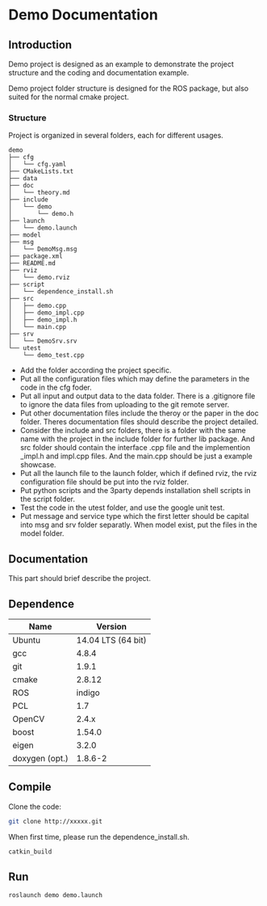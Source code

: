 # Demo Documentation

## Introduction
Demo project is designed as an example to demonstrate the project structure and the coding and documentation example.

Demo project folder structure is designed for the ROS package, but also suited for the normal cmake project.

### Structure
Project is organized in several folders, each for different usages.

```
demo
├── cfg
│   └── cfg.yaml
├── CMakeLists.txt
├── data
├── doc
│   └── theory.md
├── include
│   └── demo
│       └── demo.h
├── launch
│   └── demo.launch
├── model
├── msg
│   └── DemoMsg.msg
├── package.xml
├── README.md
├── rviz
│   └── demo.rviz
├── script
│   └── dependence_install.sh
├── src
│   ├── demo.cpp
│   ├── demo_impl.cpp
│   ├── demo_impl.h
│   └── main.cpp
├── srv
│   └── DemoSrv.srv
└── utest
    └── demo_test.cpp
```

+ Add the folder according the project specific.
+ Put all the configuration files which may define the parameters in the code in the cfg foder.
+ Put all input and output data to the data folder. There is a .gitignore file to ignore the data files from uploading to the git remote server.
+ Put other documentation files include the theroy or the paper in the doc folder. Theres documentation files should describe the project detailed.
+ Consider the include and src folders, there is a folder with the same name with the project in the include folder for further lib package. And src folder should contain the interface .cpp file and the implemention _impl.h and impl.cpp files. And the main.cpp should be just a example showcase.
+ Put all the launch file to the launch folder, which if defined rviz, the rviz configuration file should be put into the rviz folder.
+ Put python scripts and the 3party depends installation shell scripts in the script folder.
+ Test the code in the utest folder, and use the google unit test.
+ Put message and service type which the first letter should be capital into msg and srv folder separatly. When model exist, put the files in the model folder.

## Documentation
This part should brief describe the project.

## Dependence
| Name           |              Version |
|----------------|----------------------|
| Ubuntu         |   14.04 LTS (64 bit) |
| gcc            |                4.8.4 |
| git            |                1.9.1 |
| cmake          |               2.8.12 |
| ROS            |               indigo |
| PCL            |                  1.7 |
| OpenCV         |                2.4.x |
| boost          |               1.54.0 |
| eigen          |                3.2.0 |
| doxygen (opt.) |              1.8.6-2 |

## Compile
Clone the code:
``` sh
git clone http://xxxxx.git
```
When first time, please run the dependence_install.sh.
``` sh
catkin_build
```


## Run

``` sh
roslaunch demo demo.launch
```
